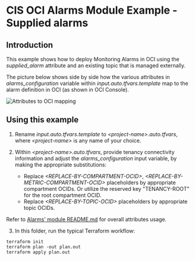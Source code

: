 # CIS OCI Alarms Module Example - Supplied alarms

## Introduction

This example shows how to deploy Monitoring Alarms in OCI using the *supplied_alarm* attribute and an existing topic that is managed externally.

The picture below shows side by side how the various attributes in *alarms_configuration* variable within *input.auto.tfvars.template* map to the alarm definition in OCI (as shown in OCI Console). 

![Attributes to OCI mapping](./images/attributes-to-oci-mapping.png)

## Using this example
1. Rename *input.auto.tfvars.template* to *\<project-name\>.auto.tfvars*, where *\<project-name\>* is any name of your choice.

2. Within *\<project-name\>.auto.tfvars*, provide tenancy connectivity information and adjust the *alarms_configuration* input variable, by making the appropriate substitutions:
   - Replace *\<REPLACE-BY-COMPARTMENT-OCID\>*, *\<REPLACE-BY-METRIC-COMPARTMENT-OCID\>* placeholders by appropriate compartment OCIDs. Or utilize the reserved key "TENANCY-ROOT" for the root compartment OCID.
   - Replace *\<REPLACE-BY-TOPIC-OCID\>* placeholders by appropriate topic OCIDs. 

Refer to [Alarms' module README.md](../../README.md) for overall attributes usage.

3. In this folder, run the typical Terraform workflow:
```
terraform init
terraform plan -out plan.out
terraform apply plan.out
```